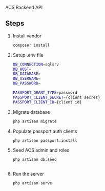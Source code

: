 ACS Backend API

## Steps
1. Install vendor

   ``` sh
   composer install
   ```

2. Setup .env file

    ``` sh
    DB_CONNECTION=sqlsrv
    DB_HOST=
    DB_DATABASE=
    DB_USERNAME=
    DB_PASSWORD=

    PASSPORT_GRANT_TYPE=password
    PASSPORT_CLIENT_SECRET={client secret}
    PASSPORT_CLIENT_ID={client id}

3. Migrate database
   ``` sh
   php artisan migrate
   ```

4. Populate passport auth clients
   ``` sh
   php artisan passport:install
   ```

5. Seed ACS admin and roles
   ``` sh
   php artisan db:seed
   ```

    ```
6. Run the server
    ``` sh
    php artisan serve
    ```
